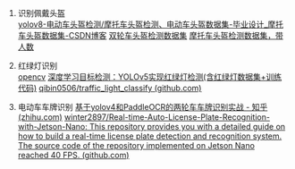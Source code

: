 1. 识别佩戴头盔  
	[yolov8-电动车头盔检测/摩托车头盔检测、电动车头盔数据集-毕业设计_摩托车头盔数据集-CSDN博客](https://blog.csdn.net/weixin_44944382/article/details/133047238)
	[双轮车头盔检测数据集](https://gitee.com/bilibilee/TWHD)
	[摩托车头盔检测数据集，带人数](https://www.cvmart.net/dataSets/detail/627?channel_id=op10&utm_source=cvmartmp&utm_campaign=datasets&utm_medium=article)

2. 红绿灯识别  
	[opencv](https://blog.csdn.net/weixin_44690935/article/details/109229106)
	[深度学习目标检测：YOLOv5实现红绿灯检测(含红绿灯数据集+训练代码)](https://blog.csdn.net/guyuealian/article/details/128240198)
	[qibin0506/traffic_light_classify (github.com)](https://github.com/qibin0506/traffic_light_classify/tree/master)

3. 电动车车牌识别
	[基于yolov4和PaddleOCR的两轮车车牌识别实战 - 知乎 (zhihu.com)](https://zhuanlan.zhihu.com/p/407027204)
	[winter2897/Real-time-Auto-License-Plate-Recognition-with-Jetson-Nano: This repository provides you with a detailed guide on how to build a real-time license plate detection and recognition system. The source code of the repository implemented on Jetson Nano reached 40 FPS. (github.com)](https://github.com/winter2897/Real-time-Auto-License-Plate-Recognition-with-Jetson-Nano)



